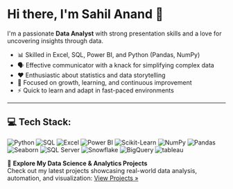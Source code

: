 <!--[![](https://github.com/sahil1213-ux/sahil1213-ux/blob/main/chat.svg)](https://github.com/sahil1213-ux/Data-Science-Project) 

[![](https://github.com/sahil1213-ux/sahil1213-ux/blob/main/grid-snake.svg)](https://www.linkedin.com/in/sahilanand-tech/)
-->
# Hi there, I'm Sahil Anand 👋

I'm a passionate **Data Analyst** with strong presentation skills and a love for uncovering insights through data.

- 📊 Skilled in Excel, SQL, Power BI, and Python (Pandas, NumPy)
- 🗣️ Effective communicator with a knack for simplifying complex data
- ❤️ Enthusiastic about statistics and data storytelling
- 🎯 Focused on growth, learning, and continuous improvement
- ⚡ Quick to learn and adapt in fast-paced environments

---
## 💻 Tech Stack:

![Python](https://img.shields.io/badge/-PYTHON-3673A5?logo=python&logoColor=white&style=for-the-badge)
![SQL](https://img.shields.io/badge/-sql-073642?style=for-the-badge)
![Excel](https://img.shields.io/badge/-EXCEL-217346?logo=microsoft-excel&logoColor=white&style=for-the-badge)
![Power BI](https://img.shields.io/badge/-POWER%20BI-F2C811?logo=powerbi&logoColor=black&style=for-the-badge)
![Scikit-Learn](https://img.shields.io/badge/-SCIKIT--LEARN-F7931E?logo=scikit-learn&logoColor=white&style=for-the-badge)
![NumPy](https://img.shields.io/badge/-NUMPY-4B8BBE?logo=numpy&logoColor=white&style=for-the-badge)
![Pandas](https://img.shields.io/badge/-PANDAS-150458?logo=pandas&logoColor=white&style=for-the-badge)
![Seaborn](https://img.shields.io/badge/-SEABORN-66A1C8?style=for-the-badge)
![SQL Server](https://img.shields.io/badge/-SQL%20SERVER-CC2927?logo=microsoftsqlserver&logoColor=white&style=for-the-badge)
![Snowflake](https://img.shields.io/badge/-SNOWFLAKE-01B5E2?logo=snowflake&logoColor=white&style=for-the-badge)
![BigQuery](https://img.shields.io/badge/-BigQuery-66A1C8?style=for-the-badge)
![tableau](https://img.shields.io/badge/-tableau-073642?style=for-the-badge)

📂 **Explore My Data Science & Analytics Projects**  
Check out my latest projects showcasing real-world data analysis, automation, and visualization: [View Projects »](https://github.com/sahil1213-ux/Data-Science-Project)

